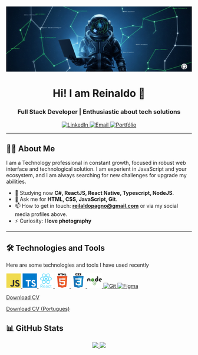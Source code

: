 <p align="center">
  <img src="https://github.com/ReinaldoJunior3108/README/blob/main/Astronaut.png" alt="Banner do Portfólio" width="800"/>
</p>

<h1 align="center">Hi! I am Reinaldo 👋</h1>

<h3 align="center">Full Stack Developer | Enthusiastic about tech solutions</h3>

<p align="center">
  <a href="https://linkedin.com/in/reinaldojuniorweb" target="_blank">
    <img src="https://img.shields.io/badge/LinkedIn-0077B5?style=for-the-badge&logo=linkedin&logoColor=white" alt="LinkedIn"/>
  </a>
  <a href="mailto:reilaldopagno@gmail.com" target="_blank">
    <img src="https://img.shields.io/badge/Email-D14836?style=for-the-badge&logo=gmail&logoColor=white" alt="Email"/>
  </a>
  <a href="https://reinaldojunior3108.github.io/MeuPortfolio/index.html" target="_blank">
    <img src="https://img.shields.io/badge/Portfólio-333333?style=for-the-badge&logo=react&logoColor=61DAFB" alt="Portfólio"/>
    </a>
</p>

---

## 👨‍💻 About Me

I am a Technology professional in constant growth, focused in robust web interface and technological solution. I am experient in JavaScript and your ecosystem, and I am always searching for new challenges for upgrade my abilities.

- 🌱 Studying now **C#, ReactJS, React Native, Typescript, NodeJS**.
- 💬 Ask me for **HTML, CSS, JavaScript, Git**.
- 📫 How to get in touch: **reilaldopagno@gmail.com** or via my social media profiles above.
- ⚡ Curiosity: **I love photography**

---

## 🛠️ Technologies and Tools

Here are some technologies and tools I have used recently

<p align="left">
  <a href="https://developer.mozilla.org/pt-BR/docs/Web/JavaScript" target="_blank"> 
    <img src="https://raw.githubusercontent.com/devicons/devicon/master/icons/javascript/javascript-original.svg" alt="JavaScript" width="40" height="40"/> 
  </a>
  <a href="https://www.typescriptlang.org/" target="_blank"> 
    <img src="https://raw.githubusercontent.com/devicons/devicon/master/icons/typescript/typescript-original.svg" alt="TypeScript" width="40" height="40"/> 
  </a> 

  <a href="https://reactjs.org/" target="_blank"> 
    <img src="https://raw.githubusercontent.com/devicons/devicon/master/icons/react/react-original-wordmark.svg" alt="React" width="40" height="40"/> 
  </a>
  <a href="https://developer.mozilla.org/pt-BR/docs/Web/HTML" target="_blank"> 
    <img src="https://raw.githubusercontent.com/devicons/devicon/master/icons/html5/html5-original-wordmark.svg" alt="HTML5" width="40" height="40"/> 
  </a> 
  <a href="https://developer.mozilla.org/pt-BR/docs/Web/CSS" target="_blank"> 
    <img src="https://raw.githubusercontent.com/devicons/devicon/master/icons/css3/css3-original-wordmark.svg" alt="CSS3" width="40" height="40"/> 
  </a> 

  <a href="https://nodejs.org" target="_blank"> 
    <img src="https://raw.githubusercontent.com/devicons/devicon/master/icons/nodejs/nodejs-original-wordmark.svg" alt="NodeJS" width="40" height="40"/> 
  </a>

  <a href="https://git-scm.com/" target="_blank"> 
    <img src="https://www.vectorlogo.zone/logos/git-scm/git-scm-icon.svg" alt="Git" width="40" height="40"/> 
  </a> 
  <a href="https://www.figma.com/" target="_blank"> 
    <img src="https://www.vectorlogo.zone/logos/figma/figma-icon.svg" alt="Figma" width="40" height="40"/> 
  </a>
</p>


<a href="https://raw.githubusercontent.com/ReinaldoJunior3108/README/78f2c38db737871b34b804e840eaf0ec07a6b160/Reinaldo%20ATS%20Curriculum%20English.pdf">Download CV</a>

<a href="https://raw.githubusercontent.com/ReinaldoJunior3108/README/78f2c38db737871b34b804e840eaf0ec07a6b160/Reinaldo%20ATS%20Curriculum%20Tech.pdf">Download CV (Portugues)</a>

## 📊 GitHub Stats

<p align="center">
  <a href="https://github.com/ReinaldoJunior3108">
    <img height="180em" src="https://github-readme-stats.vercel.app/api?username=ReinaldoJunior3108&show_icons=true&theme=dracula&include_all_commits=true&count_private=true"/>
    <img height="180em" src="https://github-readme-stats.vercel.app/api/top-langs/?username=ReinaldoJunior3108&layout=compact&langs_count=7&theme=dracula"/>
  </a>
</p>
